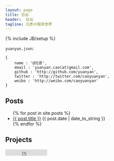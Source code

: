 ```yaml
---
layout: page
title: 日出
header:  日出
tagline: 元彥の程序世界
---
```

{% include JB/setup %}

`yuanyan.json`:
    
    {
        name : '@元彦',
        email : 'yuanyan.cao(at)gmail.com',
        github : 'http://github.com/yuanyan',
        twitter : 'http://twitter.com/caoyuanyan',
        weibo : 'http://weibo.com/caoyuanyan'
    }

## Posts

<ul class="posts">
  {% for post in site.posts %}
    <li><span><a href="{{ BASE_PATH }}{{ post.url }}">{{ post.title }}</a> {{ post.date | date_to_string }}</span> </li>
  {% endfor %}
</ul>

## Projects
<iframe src="http://markdotto.github.com/github-buttons/github-btn.html?user=yuanyan&type=follow"
  allowtransparency="true" frameborder="0" scrolling="0" width="132px" height="20px"></iframe>
<ul class="projects">

</ul>

<!-- Grab Google CDN's jQuery, with a protocol relative URL; fall back to local if offline -->
<script src="//ajax.googleapis.com/ajax/libs/jquery/1.7.1/jquery.min.js"></script>
<script>window.jQuery || document.write('<script src="static/js/jquery-1.7.1.min.js"><\/script>')</script>

<script id="projectsTmpl" type="text/x-jquery-tmpl">
  <li>
    <h3>
    <a href="${html_url}" target="_blank">${name}</a>
    <small>${updated_at}</small>
    </h3>
    <p>${description}</p>
    <p class="meta">
       <a class="btn large" href="${html_url}" target="_blank">fork: ${forks}</a>
       <a class="btn large" href="${html_url}" target="_blank">watchers: ${watchers}</a>
    </p>
  </li>
</script>

<script>
  (function(){
     var reqPromise= $.ajax({
         dataType: "jsonp",
         url: "https://api.github.com/users/yuanyan/repos",
         jsonp: "callback",
     });

     reqPromise.done(function(data){
        var projects = data.data;

        projects.sort(function(a, b) {
              return new Date(b.updated_at) - new Date(a.updated_at);
        });

        $("#projectsTmpl").template( "projectsTmpl" )
        $.tmpl("projectsTmpl", projects).appendTo("#projects");
     });
</script>